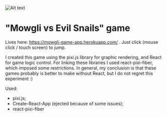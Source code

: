 ![Alt text](screen.gif?raw=true "Mowgli vs Evil Snails")

# "Mowgli vs Evil Snails" game

Lives here: https://mowgli-game-app.herokuapp.com/ . Just click (mouse click / touch screen) to jump.

I created this game using the pixi.js library for graphic rendering, and React for game logic control. For linking these libraries I used react-pixi-fiber, which imposed some restrictions.  In general, my conclusion is that these games probably is better to make without React, but I do not regret this experiment :)


Used:
* pixi.js;
* Create-React-App (ejected because of some issues);
* react-pixi-fiber





